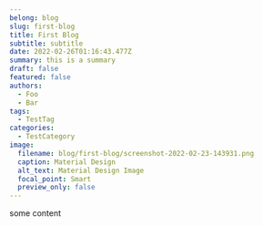 ```yaml
---
belong: blog
slug: first-blog
title: First Blog
subtitle: subtitle
date: 2022-02-26T01:16:43.477Z
summary: this is a summary
draft: false
featured: false
authors:
  - Foo
  - Bar
tags:
  - TestTag
categories:
  - TestCategory
image:
  filename: blog/first-blog/screenshot-2022-02-23-143931.png
  caption: Material Design
  alt_text: Material Design Image
  focal_point: Smart
  preview_only: false
---
```

some content